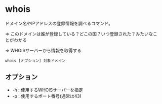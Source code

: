 # whois

ドメイン名やIPアドレスの登録情報を調べるコマンド。

=> このドメインは誰が登録している？どこの国？いつ登録された？みたいなことがわかる

=> WHOISサーバーから情報を取得する

```
whois [オプション] 対象ドメイン
```

## オプション

- -h : 使用するWHOISサーバーを指定
- -p : 使用するポート番号(通常は43)

